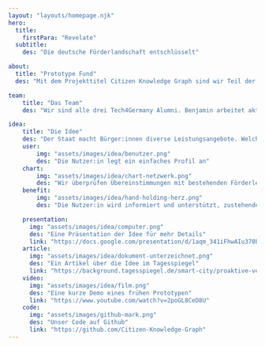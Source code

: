 ```yaml
---
layout: "layouts/homepage.njk"
hero:
  title:
    firstPara: "Revelate"
  subtitle:
    des: "Die deutsche Förderlandschaft entschlüsselt"

about:
  title: "Prototype Fund"
  des: "Mit dem Projekttitel Citizen Knowledge Graph sind wir Teil der 15. Förderrunde des Prototype Funds. Die Förderphase beginnt im März 2024 and dauert 6 Monate."

team:
    title: "Das Team"
    des: "Wir sind alle drei Tech4Germany Alumni. Benjamin arbeitet aktuell als Softwareentwickler im Projekt 'Neues Rechtsinformationssystem' beim DigitalService. Vanessa verbessert bei ifok digitale Dienstleistungen der Verwaltung. Ben arbeitet als Data Engineer bei SoundCloud."

idea:
    title: "Die Idee"
    des: "Der Staat macht Bürger:innen diverse Leistungsangebote. Welche Ansprüche bestehen, ist vielen Menschen nicht bewusst. Anträge werden oft gar nicht oder falsch gestellt. Leistungen gehen verloren. Revelate informiert Bürger:innen über ihre Rechte und Ansprüche und unterstützt sie dabei, Anträge ordnungsgemäß einzureichen."
    user:
        img: "assets/images/idea/benutzer.png"
        des: "Die Nutzer:in legt ein einfaches Profil an"
    chart:
        img: "assets/images/idea/chart-netzwerk.png"
        des: "Wir überprüfen Übereinstimmungen mit bestehenden Förderleistungen"
    benefit:
        img: "assets/images/idea/hand-holding-herz.png"
        des: "Die Nutzer:in wird informiert und unterstützt, zustehende Förderungen zu beantragen"

    presentation:
      img: "assets/images/idea/computer.png"
      des: "Eine Präsentation der Idee für mehr Details"
      link: "https://docs.google.com/presentation/d/1aqm_341iFhwAIu370b-LYOerN3eHKuOsyEtEuDHGWAU/edit#slide=id.p"
    article:
      img: "assets/images/idea/dokument-unterzeichnet.png"
      des: "Ein Artikel über die Idee im Tagesspiegel"  
      link: "https://background.tagesspiegel.de/smart-city/proaktive-verwaltung-als-selfmade-loesung"
    video:
      img: "assets/images/idea/film.png"
      des: "Eine kurze Demo eines frühen Prototypen"
      link: "https://www.youtube.com/watch?v=2poGL8CeD8U"
    code:
      img: "assets/images/github-mark.png"
      des: "Unser Code auf Github"
      link: "https://github.com/Citizen-Knowledge-Graph"
---
```

